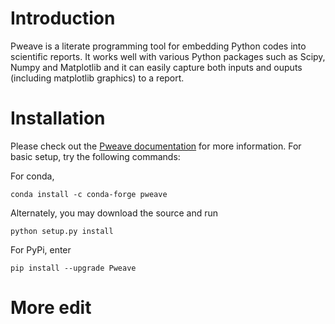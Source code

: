 # Introduction

Pweave is a literate programming tool for embedding Python codes into scientific reports. It works well with various Python packages such as Scipy, Numpy and Matplotlib and it can easily capture both inputs and ouputs (including matplotlib graphics) to a report. 

# Installation 

Please check out the [Pweave documentation](http://mpastell.com/pweave/index.html) for more information. For basic setup, try the following commands: 

For conda, 
  ```
conda install -c conda-forge pweave
  ```
Alternately, you may download the source and run 
  ```
python setup.py install
  ```
For PyPi, enter
  ```
pip install --upgrade Pweave
  ```
  
# More edit 
